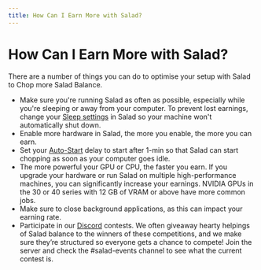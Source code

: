 ```yaml
---
title: How Can I Earn More with Salad?
---
```


# How Can I Earn More with Salad?

There are a number of things you can do to optimise your setup with Salad to Chop more Salad Balance.

- Make sure you're running Salad as often as possible, especially while you're sleeping or away from your computer. To prevent lost earnings, change your [Sleep settings](https://support.salad.com/article/244-how-to-disable-sleep-mode) in Salad so your machine won't automatically shut down.
- Enable more hardware in Salad, the more you enable, the more you can earn.
- Set your [Auto-Start](https://support.salad.com/article/353-salad-app-settings#Auto-Start-5joCi) delay to start after 1-min so that Salad can start chopping as soon as your computer goes idle.
- The more powerful your GPU or CPU, the faster you earn. If you upgrade your hardware or run Salad on multiple high-performance machines, you can significantly increase your earnings. NVIDIA GPUs in the 30 or 40 series with 12 GB of VRAM or above have more common jobs.
- Make sure to close background applications, as this can impact your earning rate.
- Participate in our [Discord](http://discord.gg/salad) contests. We often giveaway hearty helpings of Salad balance to the winners of these competitions, and we make sure they’re structured so everyone gets a chance to compete! Join the server and check the #salad-events channel to see what the current contest is.

